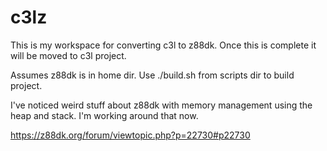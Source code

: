 # c3lz
This is my workspace for converting c3l to z88dk. Once this is complete it will be moved to c3l project.

Assumes z88dk is in home dir. Use ./build.sh from scripts dir to build project.

I've noticed weird stuff about z88dk with memory management using the heap and stack. I'm working around that now.

https://z88dk.org/forum/viewtopic.php?p=22730#p22730